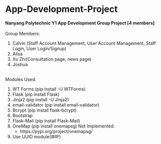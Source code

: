 # App-Development-Project
<span style="font-weight:bold;">Nanyang Polytechnic Y1 App Development Group Project [4 members]</span>
<br>
<br>
Group Members:
<ol>
    <li>Calvin (Staff Account Management, User Account Management, Staff Login, User Login/Signup)</li>
    <li>Alisa</li>
    <li>Xu Zhi(Consultation page, news page)</li>
    <li>Joshua</li>
</ol>
<br>
Modules Used:
<ol>
    <li>WT Forms (pip install -U WTForms)</li>
    <li>Flask (pip install Flask)</li>
    <li>Jinja2 (pip install -U Jinja2)</li>
    <li>email-validator (pip install email-validator)</li>
    <li>Bcrypt (pip install flask-bcrypt)</li>
    <li>Bootstrap</li>
    <li>Flask-Mail (pip install Flask-Mail)</li>
    <li>
        OneMap (pip install onemapsg) Not Implemented
        <ul>
            <li>https://pypi.org/project/onemapsg/</li>
        </ul>
    </li>
    <li>Use UUID module(WIP)</li>
</ol>

